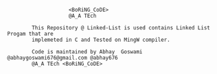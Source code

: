 										
						<BoRiNG_CoDE>
			  			@A_A TEch

			This Repository @ Linked-List is used contains Linked List Progam that are	
			implemeted in C and Tested on MingW compiler.
					
			Code is maintained by Abhay  Goswami @abhaygoswami676@gmail.com @abhay676							
			@A_A TEch <BoRiNG_CoDE>

